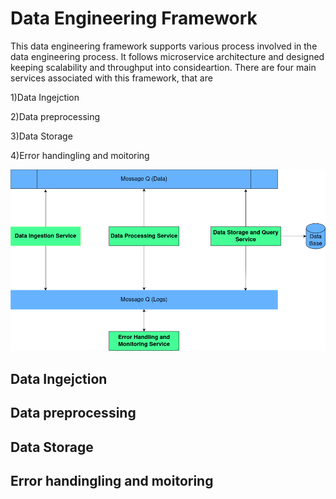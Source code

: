 # Data Engineering Framework
This data engineering framework supports various process involved in the data engineering process. It follows microservice architecture and designed keeping scalability and throughput into consideartion.
There are four main services associated with this framework, that are 

  1)Data Ingejction
  
  2)Data preprocessing
  
  3)Data Storage
  
  4)Error handingling and moitoring


![plot](./img/arch.png)

## Data Ingejction

## Data preprocessing

## Data Storage

## Error handingling and moitoring
